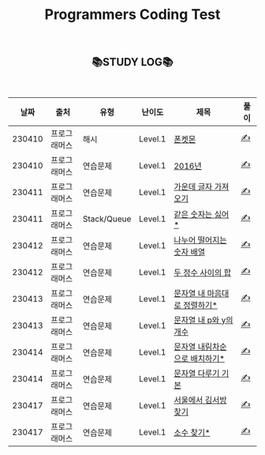 <div align="center">

# Programmers Coding Test

<br>

## 📚STUDY LOG📚

<br>

| 날짜   | 출처         | 유형        | 난이도  | 제목                                                                                       | 풀이                                                                         |
| ------ | ------------ | ----------- | ------- | ------------------------------------------------------------------------------------------ | ---------------------------------------------------------------------------- |
| 230410 | 프로그래머스 | 해시        | Level.1 | [폰켓몬](https://programmers.co.kr/learn/courses/30/lessons/1845)                          | [✍️](https://github.com/bitkunst/Algorithm_Programmers/tree/main/Lv.1/1845)  |
| 230410 | 프로그래머스 | 연습문제    | Level.1 | [2016년](https://programmers.co.kr/learn/courses/30/lessons/12901)                         | [✍️](https://github.com/bitkunst/Algorithm_Programmers/tree/main/Lv.1/12901) |
| 230411 | 프로그래머스 | 연습문제    | Level.1 | [가운데 글자 가져오기](https://programmers.co.kr/learn/courses/30/lessons/12903)           | [✍️](https://github.com/bitkunst/Algorithm_Programmers/tree/main/Lv.1/12903) |
| 230411 | 프로그래머스 | Stack/Queue | Level.1 | [같은 숫자는 싫어\*](https://programmers.co.kr/learn/courses/30/lessons/12906)             | [✍️](https://github.com/bitkunst/Algorithm_Programmers/tree/main/Lv.1/12906) |
| 230412 | 프로그래머스 | 연습문제    | Level.1 | [나누어 떨어지는 숫자 배열](https://programmers.co.kr/learn/courses/30/lessons/12910)      | [✍️](https://github.com/bitkunst/Algorithm_Programmers/tree/main/Lv.1/12910) |
| 230412 | 프로그래머스 | 연습문제    | Level.1 | [두 정수 사이의 합](https://programmers.co.kr/learn/courses/30/lessons/12912)              | [✍️](https://github.com/bitkunst/Algorithm_Programmers/tree/main/Lv.1/12912) |
| 230413 | 프로그래머스 | 연습문제    | Level.1 | [문자열 내 마음대로 정렬하기\*](https://programmers.co.kr/learn/courses/30/lessons/12915)  | [✍️](https://github.com/bitkunst/Algorithm_Programmers/tree/main/Lv.1/12915) |
| 230413 | 프로그래머스 | 연습문제    | Level.1 | [문자열 내 p와 y의 개수](https://programmers.co.kr/learn/courses/30/lessons/12916)         | [✍️](https://github.com/bitkunst/Algorithm_Programmers/tree/main/Lv.1/12916) |
| 230414 | 프로그래머스 | 연습문제    | Level.1 | [문자열 내림차순으로 배치하기\*](https://programmers.co.kr/learn/courses/30/lessons/12917) | [✍️](https://github.com/bitkunst/Algorithm_Programmers/tree/main/Lv.1/12917) |
| 230414 | 프로그래머스 | 연습문제    | Level.1 | [문자열 다루기 기본](https://programmers.co.kr/learn/courses/30/lessons/12918)             | [✍️](https://github.com/bitkunst/Algorithm_Programmers/tree/main/Lv.1/12918) |
| 230417 | 프로그래머스 | 연습문제    | Level.1 | [서울에서 김서방 찾기](https://programmers.co.kr/learn/courses/30/lessons/12919)           | [✍️](https://github.com/bitkunst/Algorithm_Programmers/tree/main/Lv.1/12919) |
| 230417 | 프로그래머스 | 연습문제    | Level.1 | [소수 찾기\*](https://programmers.co.kr/learn/courses/30/lessons/12921)                    | [✍️](https://github.com/bitkunst/Algorithm_Programmers/tree/main/Lv.1/12921) |

</div>

